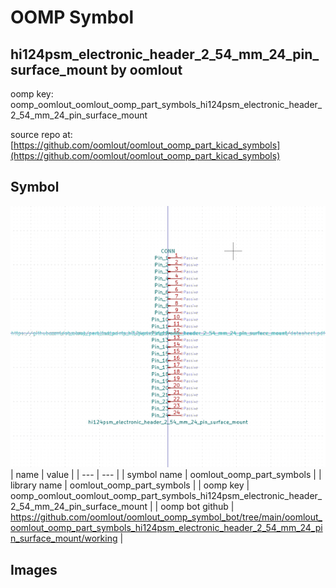 # OOMP Symbol  
## hi124psm_electronic_header_2_54_mm_24_pin_surface_mount  by oomlout  
  
oomp key: oomp_oomlout_oomlout_oomp_part_symbols_hi124psm_electronic_header_2_54_mm_24_pin_surface_mount  
  
source repo at: [https://github.com/oomlout/oomlout_oomp_part_kicad_symbols](https://github.com/oomlout/oomlout_oomp_part_kicad_symbols)  
## Symbol  
  
[![working.png](working_600.png)](working.png)  
| name | value | 
| --- | --- | 
| symbol name | oomlout_oomp_part_symbols | 
| library name | oomlout_oomp_part_symbols | 
| oomp key | oomp_oomlout_oomlout_oomp_part_symbols_hi124psm_electronic_header_2_54_mm_24_pin_surface_mount | 
| oomp bot github | https://github.com/oomlout/oomlout_oomp_symbol_bot/tree/main/oomlout_oomlout_oomp_part_symbols_hi124psm_electronic_header_2_54_mm_24_pin_surface_mount/working | 
## Images  
